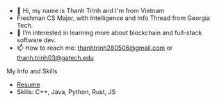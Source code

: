 - 👋 Hi, my name is Thanh Trinh and I'm from Vietnam
- Freshman CS Major, with Intelligence and Info Thread from Georgia Tech.
- 👀 I’m interested in learning more about blockchain and full-stack software dev. 
- 📫 How to reach me: thanhtrinh280506@gmail.com or thanh.trinh03@gatech.edu 


My Info and Skills
- [Resume](https://github.com/thanhtrinh2003/thanhtrinh2003/blob/main/Thanh%20Trinh%20Resume%20-%20with%20no%20lines.pdf)
- Skills: C++, Java, Python, Rust, JS

<!---
thanhtrinh2003/thanhtrinh2003 is a ✨ special ✨ repository because its `README.md` (this file) appears on your GitHub profile.
You can click the Preview link to take a look at your changes.
--->
